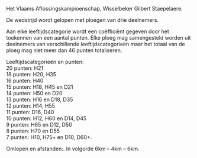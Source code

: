 Het Vlaams Aflossingskampioenschap, Wisselbeker Gilbert Staepelaere.

De wedstrijd wordt gelopen met ploegen van drie deelnemers. 

Aan elke leeftijdscategorie wordt een coëfficiënt gegeven door het toekennen van een aantal punten. Elke ploeg mag samengesteld worden uit deelnemers van verschillende leeftijdscategorieën maar het totaal van de ploeg mag niet meer dan 46 punten totaliseren. 

Leeftijdscategorieën en punten:<br />
	20 punten: H21 	
	18 punten: H20, H35  
	16 punten: H40   
	15 punten: H18, H45 en D21      
	14 punten: H50 en D20 <br />
	13 punten: H16 en D18, D35 <br />
	12 punten: H14, H55<br />
	11 punten: D16, D40<br />
	10 punten: H12, H60 en D14, D45<br />
	9 punten: H65 en D12, D50<br />
	8 punten: H70 en D55<br />
	7 punten: H10, H75+ en D10, D60+.<br /> 

Omlopen en afstanden:. 
In volgorde 6km – 4km – 6km. 

